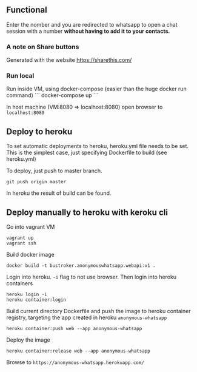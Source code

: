 ## Functional
Enter the nomber and you are redirected to whatsapp to open a chat session with a number **without having to add it to your contacts.**

### A note on Share buttons
Generated with the website https://sharethis.com/

### Run local
Run inside VM, using docker-compose (easier than the huge docker run command)
´´´
docker-compose up
´´´

In host machine (VM:8080 => localhost:8080) open browser to `localhost:8080`

## Deploy to heroku
To set automatic deployments to heroku, heroku.yml file needs to be set. This is the simplest case, just specifying Dockerfile to build (see heroku.yml)

To deploy, just push to master branch.
```
git push origin master
```
In heroku the result of build can be found.

## Deploy manually to heroku with keroku cli
Go into vagrant VM
```
vagrant up
vagrant ssh
```

Build docker image
```
docker build -t bustroker.anonymouswhatsapp.webapi:v1 .
```

Login into heroku. `-i` flag to not use browser.
Then login into heroku containers
```
heroku login -i
heroku container:login
```

Build current directory Dockerfile and push the image to heroku container registry, targeting the app created in heroku `anonymous-whatsapp`
```
heroku container:push web --app anonymous-whatsapp
```

Deploy the image
```
heroku container:release web --app anonymous-whatsapp
```

Browse to `https://anonymous-whatsapp.herokuapp.com/`